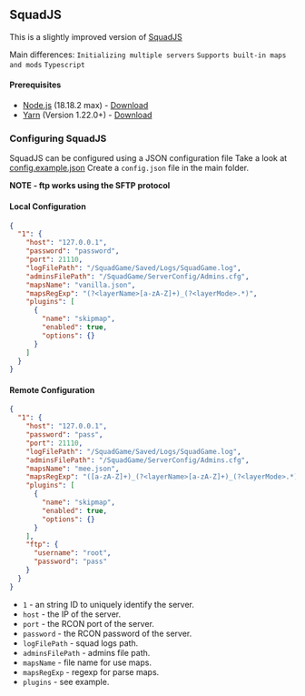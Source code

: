 ## **SquadJS**

This is a slightly improved version of [SquadJS](https://github.com/Team-Silver-Sphere/SquadJS)

Main differences:
`Initializing multiple servers`
`Supports built-in maps and mods`
`Typescript`

#### Prerequisites

- [Node.js](https://nodejs.org/en/) (18.18.2 max) - [Download](https://nodejs.org/en/)
- [Yarn](https://yarnpkg.com/) (Version 1.22.0+) - [Download](https://classic.yarnpkg.com/en/docs/install)

### Configuring SquadJS

SquadJS can be configured using a JSON configuration file
Take a look at [config.example.json](./config.example.json)
Create a `config.json` file in the main folder.

**NOTE - ftp works using the SFTP protocol**

#### Local Configuration

```json
{
  "1": {
    "host": "127.0.0.1",
    "password": "password",
    "port": 21110,
    "logFilePath": "/SquadGame/Saved/Logs/SquadGame.log",
    "adminsFilePath": "/SquadGame/ServerConfig/Admins.cfg",
    "mapsName": "vanilla.json",
    "mapsRegExp": "(?<layerName>[a-zA-Z]+)_(?<layerMode>.*)",
    "plugins": [
      {
        "name": "skipmap",
        "enabled": true,
        "options": {}
      }
    ]
  }
}
```

#### Remote Configuration

```json
{
  "1": {
    "host": "127.0.0.1",
    "password": "pass",
    "port": 21110,
    "logFilePath": "/SquadGame/Saved/Logs/SquadGame.log",
    "adminsFilePath": "/SquadGame/ServerConfig/Admins.cfg",
    "mapsName": "mee.json",
    "mapsRegExp": "([a-zA-Z]+)_(?<layerName>[a-zA-Z]+)_(?<layerMode>.*)",
    "plugins": [
      {
        "name": "skipmap",
        "enabled": true,
        "options": {}
      }
    ],
    "ftp": {
      "username": "root",
      "password": "pass"
    }
  }
}
```

- `1` - an string ID to uniquely identify the server.
- `host` - the IP of the server.
- `port` - the RCON port of the server.
- `password` - the RCON password of the server.
- `logFilePath` - squad logs path.
- `adminsFilePath` - admins file path.
- `mapsName` - file name for use maps.
- `mapsRegExp` - regexp for parse maps.
- `plugins` - see example.

